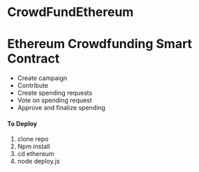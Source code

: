 # CrowdFundEthereum

# Ethereum Crowdfunding Smart Contract

 - Create campaign
 - Contribute
 - Create spending requests
 - Vote on spending request 
 - Approve and finalize spending


#### To Deploy

1. clone repo
2.  Npm install
3.  cd ethereum 
4. node deploy.js
